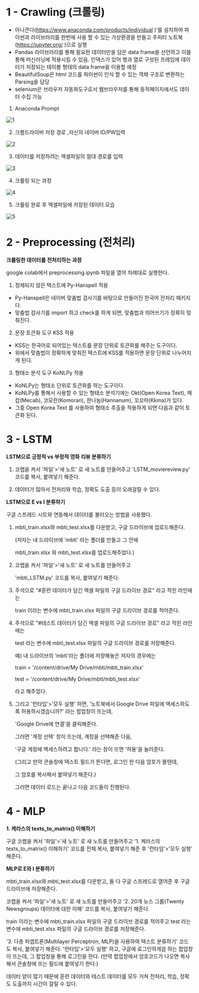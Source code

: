 # 1 - Crawling (크롤링)

* 아나콘다(https://www.anaconda.com/products/individual )’를 설치하여 파이썬과 라이브러리를 한번에 사용 할 수 있는 가상환경을 만들고 
주피터 노트북(https://jupyter.org/ )으로 실행
* Pandas 라이브러리를 통해 필요한 데이터만을 담은 data frame을 선언하고 이를 통해 머신러닝에 적용시킬 수 있음. 
인덱스가 있어 행과 열로 구성된 프레임에 데이터가 저장되는 테이블 형태의 data frame을 이용할 예정
* BeautifulSoup은 html 코드를 파이썬이 인식 할 수 있는 객체 구조로 변환하는 Parsing을 담당
* selenium은 브라우저 자동화도구로서 웹브라우저를 통해 동적페이지에서도 데이터 수집  가능

1) Anaconda Prompt

![1](https://user-images.githubusercontent.com/76679270/145396988-751b64cb-a10d-4afe-8854-5d2307d3e0b5.jpg)


2) 크롬드라이버 저장 경로 ,자신의 네이버 ID/PW입력

![2](https://user-images.githubusercontent.com/76679270/145397347-f68db065-170e-4a00-aed6-33135de8972b.jpg)
 

3) 데이터를 저장하려는 엑셀파일의 절대 경로를 입력

![3](https://user-images.githubusercontent.com/76679270/145397369-611f6349-8f61-4233-a045-7c063fada459.jpg)


4) 크롤링 되는 과정

![4](https://user-images.githubusercontent.com/76679270/145397412-f6a52c56-0aca-4205-9ad4-32f9f713dd5d.jpg)

  
5) 크롤링 완료 후 엑셀파일에 저장된 데이터 모습

![5](https://user-images.githubusercontent.com/76679270/145397428-777021fd-bb56-4170-b1de-4c3f4739c990.png)



# 2 - Preprocessing (전처리)
**크롤링한 데이터를 전처리하는 과정**

google colab에서 preprocessing.ipynb 파일을 열어 차례대로 실행한다.

1) 정제되지 않은 텍스트에 Py-Hanspell 적용
* Py-Hanspell은 네이버 맞춤법 검사기를 바탕으로 만들어진 한국어 전처리 패키지다. 
* 맞춤법 검사기를 import 하고 check를 하게 되면, 맞춤법과 띄어쓰기가 정확히 맞춰진다.

2) 문장 토큰화 도구 KSS 적용
* KSS는 한국어로 되어있는 텍스트를 문장 단위로 토큰화를 해주는 도구이다. 
* 위에서 맞춤법이 정확하게 맞춰진 텍스트에 KSS를 적용하면 문장 단위로 나누어지게 된다.

3) 형태소 분석 도구 KoNLPy 적용
* KoNLPy는 형태소 단위로 토큰화를 하는 도구이다. 
* KoNLPy를 통해서 사용할 수 있는 형태소 분석기에는 Okt(Open Korea Text), 메캅(Mecab), 코모란(Komoran), 한나눔(Hannanum), 꼬꼬마(Kkma)가 있다.
* 그중 Open Korea Text 를 사용하여 형태소 추출을 적용하게 되면 다음과 같이 토큰화 된다.


# 3 - LSTM


**LSTM으로 긍정적 vs 부정적 영화 리뷰 분류하기**

1. 코랩을 켜서 '파일'>'새 노트' 로 새 노트를 만들어주고 'LSTM_moviereview.py' 코드를 복사, 붙여넣기 해준다.

2. 데이터가 많아서 전처리와 학습, 정확도 도출 등이 오래걸릴 수 있다.


**LSTM으로 E vs I 분류하기**

   구글 스프레드 시트와 연동해서 데이터를 불러오는 방법을 사용했다.

1. mbti_train.xlsx와 mbti_test.xlsx를 다운받고, 구글 드라이브에 업로드해준다.

    (저자는 내 드라이브에 'mbti' 라는 폴더를 만들고 그 안에 
    
    mbti_train.xlsx 와 mbti_test.xlsx를 업로드해주었다.)


2. 코랩을 켜서 '파일'>'새 노트' 로 새 노트를 만들어주고 

    'mbti_LSTM.py' 코드를 복사, 붙여넣기 해준다.

3. 주석으로 "#훈련 데이터가 담긴 엑셀 파일의 구글 드라이브 경로" 라고 적힌 라인에는

    train 이라는 변수에 mbti_train.xlsx 파일의 구글 드라이브 경로를 적어준다.

4. 주석으로 "#테스트 데이터가 담긴 엑셀 파일의 구글 드라이브 경로" 라고 적힌 라인에는 

   test 라는 변수에 mbti_test.xlsx 파일의 구글 드라이브 경로를 저장해준다.

   예) 내 드라이브의 'mbti'라는 폴더에 저장해놓은 저자의 경우에는 
   
   train = '/content/drive/My Drive/mbti/mbti_train.xlsx'
   
   test = '/content/drive/My Drive/mbti/mbti_test.xlsx'
   
   라고 해주었다.

5. 그리고 '런타임'>'모두 실행' 하면, 
   '노트북에서 Google Drive 파일에 액세스하도록 허용하시겠습니까?' 라는 팝업창이 뜨는데, 

   'Google Drive에 연결'을 클릭해준다.

    그러면 '계정 선택' 창이 뜨는데, 계정을 선택해준 다음,
    
    '구글 계정에 액세스하려고 합니다.' 라는 창이 뜨면 '허용'을 눌러준다.

    (그리고 만약 콘솔창에 텍스트 필드가 뜬다면, 로그인 한 다음 암호가 뜰텐데, 
    
    그 암호를 복사해서 붙여넣기 해준다.)

    그러면 데이터 로드는 끝나고 다음 코드들이 진행된다.

# 4 - MLP
**1. 케라스의 texts_to_matrix() 이해하기**

구글 코랩을 켜서 '파일'>'새 노트' 로 새 노트를 만들어주고 
'1. 케라스의 texts_to_matrix() 이해하기' 코드를 전체 복사, 붙여넣기 해준 후
'런타임'>'모두 실행' 해준다.


**MLP로 E와 I 분류하기**

mbti_train.xlsx와 mbti_test.xlsx를 다운받고, 둘 다 구글 스프레드로 열어준 후 구글 드라이브에 저장해준다.

코랩을 켜서 '파일'>'새 노트' 로 새 노트를 만들어주고 
'2. 20개 뉴스 그룹(Twenty Newsgroups) 데이터에 대한 이해' 코드를 복사, 붙여넣기 해준다.

train 이라는 변수에 mbti_train.xlsx 파일의 구글 드라이브 경로를 적어주고
test 라는 변수에 mbti_test.xlsx 파일의 구글 드라이브 경로를 저장해준다.

'3. 다층 퍼셉트론(Multilayer Perceptron, MLP)을 사용하여 텍스트 분류하기' 코드도 복사, 붙여넣기 해준다.
'런타임'>'모두 실행' 하고, 구글에 로그인하게끔 하는 팝업창이 뜨는데, 그 팝업창을 통해 로그인을 한다.
(만약 팝업창에서 암호코드가 나오면 복사해서 콘솔창에 뜨는 필드에 붙여넣기 한다.)

데이터 양이 많기 때문에 훈련 데이터와 테스트 데이터를 모두 거쳐 전처리, 학습, 정확도 도출까지 시간이 걸릴 수 있다.

